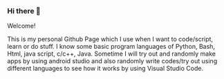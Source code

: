 ### Hi there 👋

Welcome!

This is my personal Github Page which I use when I want to code/script, learn or do stuff.
I know some basic program languages of Python, Bash, Html, java script, c/c++, Java. 
Sometime I will try out and randomly make apps by using android studio and also randomly write codes/try out using different languages to see how it works by using Visual Studio Code.



<!--
**MegaExE/megaexe** is a ✨ _special_ ✨ repository because its `README.md` (this file) appears on your GitHub profile.

Here are some ideas to get you started:

- 🔭 I’m currently working on ...
- 🌱 I’m currently learning ...
- 👯 I’m looking to collaborate on ...
- 🤔 I’m looking for help with ...
- 💬 Ask me about ...
- 📫 How to reach me: ...
- 😄 Pronouns: ...
- ⚡ Fun fact: ...
-->
